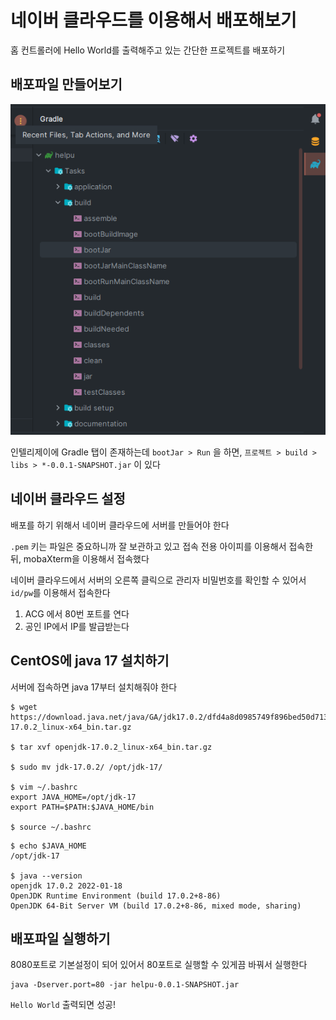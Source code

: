 # 네이버 클라우드를 이용해서 배포해보기

홈 컨트롤러에 Hello World를 출력해주고 있는 간단한 프로젝트를 배포하기

## 배포파일 만들어보기

<img src="https://github.com/Geol2/Today-I-Learned/blob/main/Java/images/Spring/deploy-1.png" />

인텔리제이에 Gradle 탭이 존재하는데 `bootJar > Run` 을 하면, `프로젝트 > build > libs > *-0.0.1-SNAPSHOT.jar` 이 있다

## 네이버 클라우드 설정

배포를 하기 위해서 네이버 클라우드에 서버를 만들어야 한다

`.pem` 키는 파일은 중요하니까 잘 보관하고 있고 접속 전용 아이피를 이용해서 접속한 뒤, mobaXterm을 이용해서 접속했다

네이버 클라우드에서 서버의 오른쪽 클릭으로 관리자 비밀번호를 확인할 수 있어서 `id/pw`를 이용해서 접속한다

1. ACG 에서 80번 포트를 연다
2. 공인 IP에서 IP를 발급받는다

## CentOS에 java 17 설치하기

서버에 접속하면 java 17부터 설치해줘야 한다

```
$ wget https://download.java.net/java/GA/jdk17.0.2/dfd4a8d0985749f896bed50d7138ee7f/8/GPL/openjdk-17.0.2_linux-x64_bin.tar.gz

$ tar xvf openjdk-17.0.2_linux-x64_bin.tar.gz

$ sudo mv jdk-17.0.2/ /opt/jdk-17/

$ vim ~/.bashrc
export JAVA_HOME=/opt/jdk-17
export PATH=$PATH:$JAVA_HOME/bin 

$ source ~/.bashrc
```

```
$ echo $JAVA_HOME
/opt/jdk-17

$ java --version
openjdk 17.0.2 2022-01-18
OpenJDK Runtime Environment (build 17.0.2+8-86)
OpenJDK 64-Bit Server VM (build 17.0.2+8-86, mixed mode, sharing)
```

## 배포파일 실행하기

8080포트로 기본설정이 되어 있어서 80포트로 실행할 수 있게끔 바꿔서 실행한다

```
java -Dserver.port=80 -jar helpu-0.0.1-SNAPSHOT.jar
```

`Hello World` 출력되면 성공!